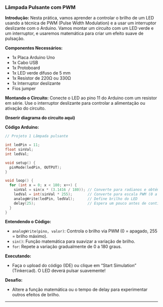 ### Lâmpada Pulsante com PWM

**Introdução:**
Nesta prática, vamos aprender a controlar o brilho de um LED usando a técnica de PWM (Pulse Width Modulation) e a usar um interruptor deslizante com o Arduino. Vamos montar um circuito com um LED verde e um interruptor, e usaremos matemática para criar um efeito suave de pulsação.

**Componentes Necessários:**

* 1x Placa Arduino Uno
* 1x Cabo USB
* 1x Protoboard
* 1x LED verde difuso de 5 mm
* 1x Resistor de 220Ω ou 330Ω
* 1x Interruptor deslizante
* Fios jumper

**Montando o Circuito:**
Conecte o LED ao pino 11 do Arduino com um resistor em série. Use o interruptor deslizante para controlar a alimentação ou ativação do circuito.

**(Inserir diagrama do circuito aqui)**

**Código Arduino:**

```cpp
// Projeto 1 Lâmpada pulsante

int ledPin = 11;
float sinVal;
int ledVal;

void setup() {
  pinMode(ledPin, OUTPUT);
}

void loop() {
  for (int x = 0; x < 180; x++) {
    sinVal = sin(x * (3.1416 / 180)); // Converte para radianos e obtém o seno
    ledVal = int(sinVal * 255);       // Converte para escala PWM (0 a 255)
    analogWrite(ledPin, ledVal);      // Define brilho do LED
    delay(25);                        // Espera um pouco antes de continuar
  }
}
```

**Entendendo o Código:**

* `analogWrite(pino, valor)`: Controla o brilho via PWM (0 = apagado, 255 = brilho máximo).
* `sin()`: Função matemática para suavizar a variação de brilho.
* `for`: Repete a variação gradualmente de 0 a 180 graus.

**Executando:**

* Faça o upload do código (IDE) ou clique em “Start Simulation” (Tinkercad). O LED deverá pulsar suavemente!

**Desafio:**

* Altere a função matemática ou o tempo de delay para experimentar outros efeitos de brilho.

---